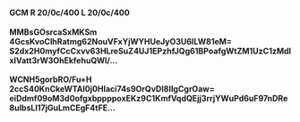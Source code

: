 #### GCM R 20/0c/400 L 20/0c/400
**MMBsGOsrcaSxMKSm**<br/>**4GcsKvoCIhRatmg62NouVFxYjWYHUeJyO3U6lLW81eM=**<br/>**S2dx2H0myfCcCxvv63HLreSuZ4UJ1EPzhfJQg61BPoafgWtZM1UzC1zMdIxIVatt3rW3OhEkfehuQWI/...**<br/><br/>
**WCNH5gorbRO/Fu+H**<br/>**2ccS40KnCkeWTAl0j0HIaci74s9OrQvDI8IIgCgrOaw=**<br/>**eiDdmf09oM3d0ofgxbppppoxEKz9C1KmfVqdQEjj3rrjYWuPd6uF97nDRe8ulbsLl17jGuLmCEgF4tFE...**